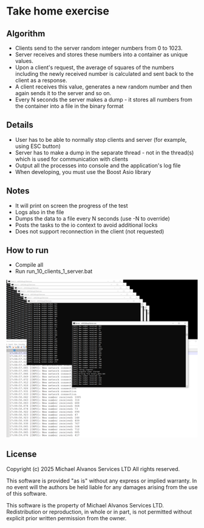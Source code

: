 # Take home exercise

## Algorithm

* Clients send to the server random integer numbers from 0 to 1023.
* Server receives and stores these numbers into a container as unique values.
* Upon a client's request, the average of squares of the numbers including the newly received number is
calculated and sent back to the client as a response.
* A client receives this value, generates a new random number and then again sends it to the server and so
on.
* Every N seconds the server makes a dump - it stores all numbers from the container into a file in the binary
format

## Details
* User has to be able to normally stop clients and server (for example, using ESC button)
* Server has to make a dump in the separate thread - not in the thread(s) which is used for communication
with clients
* Output all the processes into console and the application's log file
* When developing, you must use the Boost Asio library

## Notes
* It will print on screen the progress of the test
* Logs also in the file
* Dumps the data to a file every N seconds (use -N to override)
* Posts the tasks to the io context to avoid additional locks
* Does not support reconnection in the client (not requested)

## How to run

* Compile all
* Run run_10_clients_1_server.bat

![Screenshot of a comment on a GitHub issue showing an image, added in the Markdown, of an Octocat smiling and raising a tentacle.](/images/Capture.PNG)


## License

Copyright (c) 2025 Michael Alvanos Services LTD All rights reserved.

This software is provided "as is" without any express or implied
warranty. In no event will the authors be held liable for any damages
arising from the use of this software.

This software is the property of Michael Alvanos Services LTD.
Redistribution or reproduction, in whole or in part, is not permitted
without explicit prior written permission from the owner.
